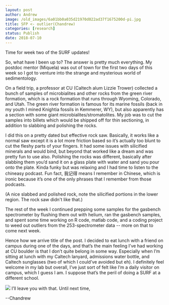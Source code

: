 ```yaml
---
layout: post
author: Andrew
image: /old_images/6a01bb0a035d21970d022ad37f1675200d-pi.jpg
title: SFP <- outlier(Chandrew)
categories: [research]
status: Publish
date: 2018-07-10
---
```



Time for week two of the SURF updates!

So, what have I been up to? The answer is pretty much everything. My postdoc mentor (Miquela) was out of town for the first two days of this week so I got to venture into the strange and mysterious world of sedimentology.

On a field trip, a professor at CU (Caltech alum Lizzie Trower) collected a bunch of samples of microbialites and other rocks from the green river formation, which is a rock formation that runs through Wyoming, Colorado, and Utah. The green river formation is famous for its marine fossils (back in my youth I mined Knightia fossils in Kemmerer, WY), but also apparently has a section with some giant microbialites/stromatolites. My job was to cut the samples into billets which would be shipped off for thin sectioning, in addition to slabbing and polishing the rocks.

I did this on a pretty dated but effective rock saw. Basically, it works like a normal saw except it is a lot more friction based so it’s actually too blunt to cut the fleshy parts of your fingers. It had some issues with silicified minerals and would bind, but beyond that worked like a dream and was pretty fun to use also. Polishing the rocks was different, basically after slabbing them you’d sand it on a glass plate with water and sand you pour onto the plate. Kinda funky but was relaxing and I had time to listen to the chineasy podcast. Fun fact, 我记得 means I remember in Chinese, which is ironic because it’s one of the only phrases that I remember from those podcasts.

(A nice slabbed and polished rock, note the silicified portions in the lower region. The rock saw didn't like that.)

The rest of the week I continued prepping some samples for the gasbench spectrometer by flushing them out with helium, ran the gasbench samples, and spent some time working on R code, matlab code, and a coding project to weed out outliers from the 253-spectrometer data -- more on that to come next week.

Hence how we arrive title of the post. I decided to eat lunch with a friend on campus during one of the days, and that’s the main feeling I’ve had working at CU boulder is that I don’t quite belong in some way. Especially when I’m sitting at lunch with my Caltech lanyard, admissions water bottle, and Caltech sunglasses (two of which I could’ve avoided but eh). I definitely feel welcome in my lab but overall, I’ve just sort of felt like I’m a daily visitor on campus, which I guess I am. I suppose that’s the peril of doing a SURF at a different school.


![](/old_images/caltech_as_it_happens/6a0105349b8251970b022ad39eec48200b.jpg)
I’ll leave you with that. Until next time,

--Chandrew

